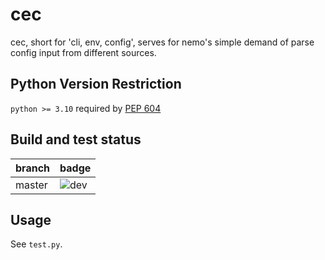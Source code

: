 # cec
cec, short for 'cli, env, config', serves for nemo's simple demand of parse config input from different sources.

## Python Version Restriction

`python >= 3.10` required by [PEP 604](https://peps.python.org/pep-0604/)

## Build and test status

|branch|badge|
|------|------|
| master |![dev](https://github.com/xiongnemo/cec/actions/workflows/cec.yml/badge.svg?branch=master)|

## Usage

See `test.py`.